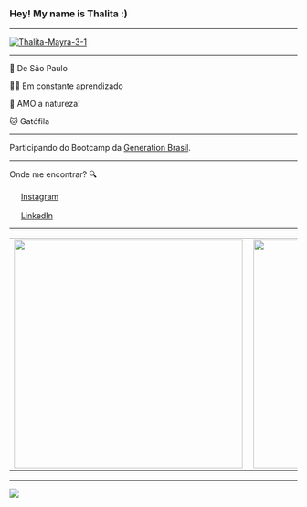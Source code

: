 <!--
**thaitsms/mynameisthalita** is a ✨ _special_ ✨ repository because its `README.md` (this file) appears on your GitHub profile.
Here are some ideas to get you started:

- 🔭 I’m currently working on ...
- 🌱 I’m currently learning ...
- 👯 I’m looking to collaborate on ...
- 🤔 I’m looking for help with ...
- 💬 Ask me about ...
- 📫 How to reach me: ...
- 😄 Pronouns: ...
- ⚡ Fun fact: ...
-->


### Hey! My name is Thalita :) 

---
<a href="https://i.ibb.co/TP3qKcp/Thalita-Mayra-3-1.png"><img src="https://i.ibb.co/TP3qKcp/Thalita-Mayra-3-1.png" alt="Thalita-Mayra-3-1" border="0"></a>
 
---

📍 De São Paulo

👩‍💻 Em constante aprendizado

🌾 AMO a natureza!

🐱 Gatófila

---

Participando do Bootcamp da [Generation Brasil](https://brazil.generation.org/).  

---

Onde me encontrar? :mag:  

<a href="https://www.instagram.com/thalitsms"><img src="https://github.com/leticiadasilva/leticiadasilva/blob/main/images/instagram.png" width="16"></img></a> [Instagram](https://www.instagram.com/thalitsms)  

<a href="https://www.linkedin.com/in/thalitsms"><img src="https://github.com/leticiadasilva/leticiadasilva/blob/main/images/linkedin.png" width="16"></img></a> [LinkedIn](https://www.linkedin.com/in/thalitsms)  



---  

<center>
<table>
    <tr>
        <td><img width="400px" align="left" src="https://github-readme-stats.vercel.app/api/top-langs/?username=thalitsms&hide=html&layout=compact&theme=buefy" /></td>
        <td><img width="400px" align="left" src="https://github-readme-stats.vercel.app/api?username=thalitsms&theme=buefy"/></td>
    </tr>   
</table>
</center>  

---

![](https://komarev.com/ghpvc/?username=thalitsms&color=blue&style=flat)
